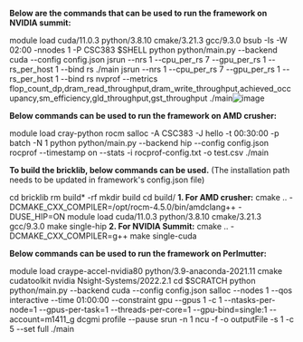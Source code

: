 **Below are the commands that can be used to run the framework on NVIDIA summit:**

module load cuda/11.0.3 python/3.8.10 cmake/3.21.3 gcc/9.3.0
bsub -Is -W 02:00 -nnodes 1 -P CSC383 $SHELL
python python/main.py --backend cuda --config config.json
jsrun --nrs 1 --cpu_per_rs 7 --gpu_per_rs 1 --rs_per_host 1  --bind rs ./main
jsrun --nrs 1 --cpu_per_rs 7 --gpu_per_rs 1 --rs_per_host 1  --bind rs nvprof --metrics flop_count_dp,dram_read_throughput,dram_write_throughput,achieved_occupancy,sm_efficiency,gld_throughput,gst_throughput ./main![image](https://user-images.githubusercontent.com/77988165/208345982-1c05f50e-7fbe-4ccb-a554-5e99fbaddd40.png)

**Below commands can be used to run the framework on AMD crusher:**

module load cray-python rocm
salloc -A CSC383 -J hello -t 00:30:00 -p batch -N 1
python python/main.py --backend hip --config config.json
rocprof --timestamp on --stats -i rocprof-config.txt -o test.csv ./main

**To build the bricklib, below commands can be used.** (The installation path needs to be updated in framework's config.json file)

cd bricklib
rm build* -rf
mkdir build
cd build/
**1. For AMD crusher:**
cmake .. -DCMAKE_CXX_COMPILER=/opt/rocm-4.5.0/bin/amdclang++ -DUSE_HIP=ON
module load cuda/11.0.3 python/3.8.10 cmake/3.21.3 gcc/9.3.0
make single-hip
**2. For NVIDIA Summit:**
cmake .. -DCMAKE_CXX_COMPILER=g++
make single-cuda

**Below commands can be used to run the framework on Perlmutter:**

module load craype-accel-nvidia80 python/3.9-anaconda-2021.11 cmake cudatoolkit nvidia Nsight-Systems/2022.2.1
cd $SCRATCH
python python/main.py --backend cuda --config config.json
salloc --nodes 1 --qos interactive --time 01:00:00 --constraint gpu --gpus 1 -c 1 --ntasks-per-node=1 --gpus-per-task=1 --threads-per-core=1 --gpu-bind=single:1 --account=m1411_g
dcgmi profile --pause
srun -n 1 ncu -f -o outputFile -s 1 -c 5 --set full ./main



